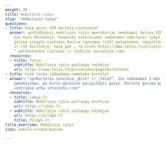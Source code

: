 ```yaml
---
weight: 30
title: mobilusis-rysys
slug: "/mobilusis-rysys"
questions:
- title: Kaip gauti SIM kortelę Lietuvoje?
  answer: <p>Didžiausi mobiliojo ryšio operatoriai nemokamai dalina SIM korteles pabėgėliams
    nuo karo Ukrainoje. Asmenims suteikiamas nemokamas mobilusis ryšys. SIM korteles
    galima įsigyti Lietuvos šaulių sąjungos (LSŠ) palapinėse, registracijos centruose
    ir LŠS būstinėje, taip pat „ <a href="https://www.telia.lt/privatiems/pagalba/salonai">Telia</a>
    “ parduotuvėse Lietuvos ir Lenkijos pasienyje.</p>
  resources:
  - title: Telia
    subtitle: Mobiliojo ryšio paslaugų teikėjas
    url: https://www.telia.lt/privatiems/pagalba/salonai
- title: Kiek laiko išduodama nemokama kortelė?
  answer: "<p>Korteles suteikia „Bitė“ ir „Tele2“. Jos nemokamos 3 mėn., nes yra išankstinis
    apmokėjimas, po kurio galėsite pasipildyti patys. Kortelę galima papildyti prekybos
    centruose arba internetu.</p>"
  resources:
  - title: Labas.lt
    subtitle: Mobiliojo ryšio paslaugų teikėjas
    url: https://labas.lt
  - subtitle: Mobiliojo ryšio paslaugų teikėjas
    url: https://pildyk.lt
    title: Pildyk.lt
title_override: Mobilusis ryšys
icon: mobile-screen-button

---
```

